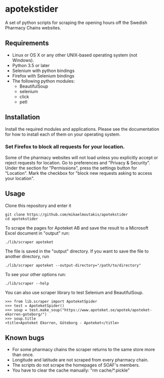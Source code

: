 # apotekstider
A set of python scripts for scraping the opening hours off the Swedish Pharmacy Chains websites.

## Requirements

* Linux or OS X or any other UNIX-based operating system (not Windows).
* Python 3.5 or later
* Selenium with python bindings
* Firefox with Selenium bindings
* The following python modules:
    * BeautifulSoup
    * selenium
    * click
    * petl

## Installation
Install the required modules and applications. Please see the documentation for how to install each of them on your
operating system.

###  Set Firefox to block all requests for your location.
Some of the
pharmacy websites will not load unless you explicitly accept or reject
requests for location. Go to preferences and "Privacy & Security". Under the section for "Permissions", press
the settings button for "Location". Mark the checkbox for
"block new requests asking to access your location".  


## Usage
Clone this repository and enter it

    git clone https://github.com/mikaelmoutakis/apotekstider
    cd apotekstider

To scrape the pages for Apoteket AB and save the result to a
Microsoft Excel document in "output" run:

    ./lib/scraper apoteket

The file is saved in the "output" directory. If you want to save the file to another directory, run

    ./lib/scraper apoteket --output-directory="/path/to/directory"

To see your other options run:

    ./lib/scraper --help


You  can also use scraper library to test Selenium and BeautifulSoup.

    >>> from lib.scraper import ApoteketSpider
    >>> test = ApoteketSpider()
    >>> soup = test.make_soup("https://www.apoteket.se/apotek/apoteket-ekorren-goteborg/")
    >>> soup.title
    <title>Apoteket Ekorren, Göteborg - Apoteket</title>


## Known bugs
* For some pharmacy chains the scraper returns to the same store more than once.
* Longitude and latitude are not scraped from every pharmacy chain.
* The scripts do not scrape the homepages of SOAF's members.
* You have to clear the cache manually: "rm cache/*.pickle"